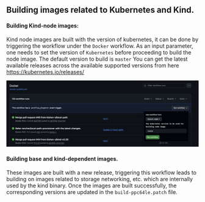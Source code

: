 ## Building images related to Kubernetes and Kind.

#### Building Kind-node images:
Kind node images are built with the version of kubernetes, it can be done by triggering the workflow
under the `Docker` workflow. As an input parameter, one needs to set the version of `Kubernetes` before
proceeding to build the node image. The default version to build is `master` You can get the latest available releases across 
the available supported versions from here https://kubernetes.io/releases/

![img.png](img.png)

#### Building base and kind-dependent images.
These images are built with a new release, triggering this workflow leads to building on images related to storage
networking, etc. which are internally used by the kind binary. Once the images are built successfully, the corresponding
versions are updated in the `build-ppc64le.patch` file.